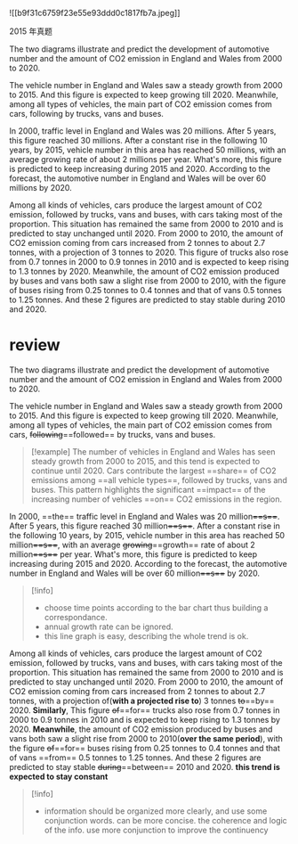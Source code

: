 ![[b9f31c6759f23e55e93ddd0c1817fb7a.jpeg]]

2015 年真题

The two diagrams illustrate and predict the development of automotive number and the amount of CO2 emission in England and Wales from 2000 to 2020.

The vehicle number in England and Wales saw a steady growth from 2000 to 2015. And this figure is expected to keep growing till 2020. Meanwhile, among all types of vehicles, the main part of CO2 emission comes from cars, following by trucks, vans and buses.

In 2000, traffic level in England and Wales was 20 millions. After 5 years, this figure reached 30 millions. After a constant rise in the following 10 years, by 2015, vehicle number in this area has reached 50 millions, with an average growing rate of about 2 millions per year. What's more, this figure is predicted to keep increasing during 2015 and 2020. According to the forecast, the automotive number in England and Wales will be over 60 millions by 2020.

Among all kinds of vehicles, cars produce the largest amount of CO2 emission, followed by trucks, vans and buses, with cars taking most of the proportion. This situation has remained the same from 2000 to 2010 and is predicted to stay unchanged until 2020. From 2000 to 2010, the amount of CO2 emission coming from cars increased from 2 tonnes to about 2.7 tonnes, with a projection of 3 tonnes to 2020. This figure of trucks also rose from 0.7 tonnes in 2000 to 0.9 tonnes in 2010 and is expected to keep rising to 1.3 tonnes by 2020. Meanwhile, the amount of CO2 emission produced by buses and vans both saw a slight rise from 2000 to 2010, with the figure of buses rising from 0.25 tonnes to 0.4 tonnes and that of vans 0.5 tonnes to 1.25 tonnes. And these 2 figures are predicted to stay stable during 2010 and 2020.

# review

The two diagrams illustrate and predict the development of automotive number and the amount of CO2 emission in England and Wales from 2000 to 2020.

The vehicle number in England and Wales saw a steady growth from 2000 to 2015. And this figure is expected to keep growing till 2020. Meanwhile, among all types of vehicles, the main part of CO2 emission comes from cars, ~~following~~==followed== by trucks, vans and buses.

> [!example]
> The number of vehicles in England and Wales has seen steady growth from 2000 to 2015, and this tend is expected to continue until 2020. Cars contribute the largest ==share== of CO2 emissions among ==all vehicle types==, followed by trucks, vans and buses. This pattern highlights the significant ==impact== of the increasing number of vehicles ==on== CO2 emissions in the region.

In 2000, ==the== traffic level in England and Wales was 20 million~~==s==~~. After 5 years, this figure reached 30 million~~==s==~~. After a constant rise in the following 10 years, by 2015, vehicle number in this area has reached 50 million~~==s==~~, with an average ~~growing~~==growth== rate of about 2 million~~==s==~~ per year. What's more, this figure is predicted to keep increasing during 2015 and 2020. According to the forecast, the automotive number in England and Wales will be over 60 million~~==s==~~ by 2020.

> [!info]
>
> - choose time points according to the bar chart thus building a correspondance.
> - annual growth rate can be ignored.
> - this line graph is easy, describing the whole trend is ok.

Among all kinds of vehicles, cars produce the largest amount of CO2 emission, followed by trucks, vans and buses, with cars taking most of the proportion. This situation has remained the same from 2000 to 2010 and is predicted to stay unchanged until 2020. From 2000 to 2010, the amount of CO2 emission coming from cars increased from 2 tonnes to about 2.7 tonnes, with a projection of(**with a projected rise to**) 3 tonnes ~~to~~==by== 2020. **Similarly**, This figure ~~of~~==for== trucks also rose from 0.7 tonnes in 2000 to 0.9 tonnes in 2010 and is expected to keep rising to 1.3 tonnes by 2020. **Meanwhile**, the amount of CO2 emission produced by buses and vans both saw a slight rise from 2000 to 2010(**over the same period**), with the figure ~~of~~==for== buses rising from 0.25 tonnes to 0.4 tonnes and that of vans ==from== 0.5 tonnes to 1.25 tonnes. And these 2 figures are predicted to stay stable ~~during~~==between== 2010 and 2020. **this trend is expected to stay constant**

> [!info]
>
> - information should be organized more clearly, and use some conjunction words.
>   can be more concise.
>   the coherence and logic of the info. use more conjunction to improve the continuency
